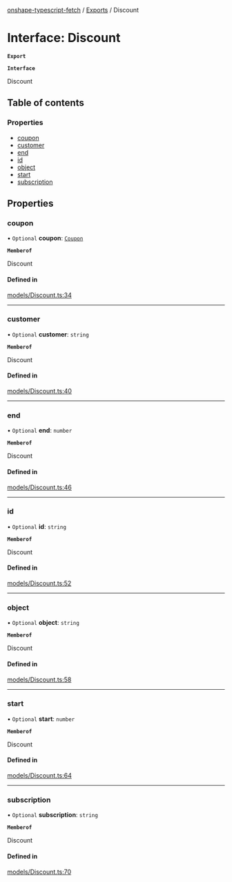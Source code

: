 [onshape-typescript-fetch](../README.md) / [Exports](../modules.md) / Discount

# Interface: Discount

**`Export`**

**`Interface`**

Discount

## Table of contents

### Properties

- [coupon](Discount.md#coupon)
- [customer](Discount.md#customer)
- [end](Discount.md#end)
- [id](Discount.md#id)
- [object](Discount.md#object)
- [start](Discount.md#start)
- [subscription](Discount.md#subscription)

## Properties

### coupon

• `Optional` **coupon**: [`Coupon`](Coupon.md)

**`Memberof`**

Discount

#### Defined in

[models/Discount.ts:34](https://github.com/toebes/onshape-typescript-fetch/blob/3e11ae1/models/Discount.ts#L34)

___

### customer

• `Optional` **customer**: `string`

**`Memberof`**

Discount

#### Defined in

[models/Discount.ts:40](https://github.com/toebes/onshape-typescript-fetch/blob/3e11ae1/models/Discount.ts#L40)

___

### end

• `Optional` **end**: `number`

**`Memberof`**

Discount

#### Defined in

[models/Discount.ts:46](https://github.com/toebes/onshape-typescript-fetch/blob/3e11ae1/models/Discount.ts#L46)

___

### id

• `Optional` **id**: `string`

**`Memberof`**

Discount

#### Defined in

[models/Discount.ts:52](https://github.com/toebes/onshape-typescript-fetch/blob/3e11ae1/models/Discount.ts#L52)

___

### object

• `Optional` **object**: `string`

**`Memberof`**

Discount

#### Defined in

[models/Discount.ts:58](https://github.com/toebes/onshape-typescript-fetch/blob/3e11ae1/models/Discount.ts#L58)

___

### start

• `Optional` **start**: `number`

**`Memberof`**

Discount

#### Defined in

[models/Discount.ts:64](https://github.com/toebes/onshape-typescript-fetch/blob/3e11ae1/models/Discount.ts#L64)

___

### subscription

• `Optional` **subscription**: `string`

**`Memberof`**

Discount

#### Defined in

[models/Discount.ts:70](https://github.com/toebes/onshape-typescript-fetch/blob/3e11ae1/models/Discount.ts#L70)
